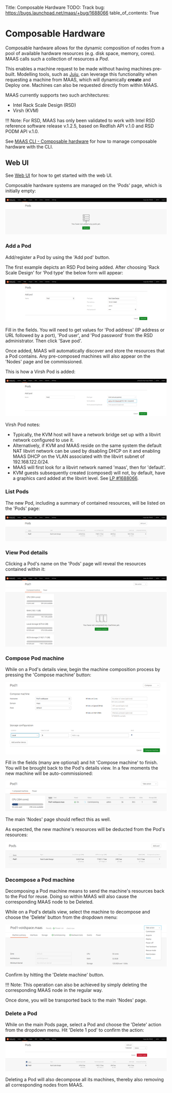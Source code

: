 Title: Composable Hardware
TODO:  Track bug: https://bugs.launchpad.net/maas/+bug/1688066
table_of_contents: True


# Composable Hardware

Composable hardware allows for the dynamic composition of nodes from a pool
of available hardware resources (e.g. disk space, memory, cores). MAAS calls
such a collection of resources a *Pod*.

This enables a machine request to be made without having machines pre-built.
Modelling tools, such as [Juju][about-juju], can leverage this functionality
when requesting a machine from MAAS, which will dynamically **create** and
Deploy one. Machines can also be requested directly from within MAAS.

MAAS currently supports two such architectures:

- Intel Rack Scale Design (RSD)
- Virsh (KVM)

!!! Note:
    For RSD, MAAS has only been validated to work with Intel RSD reference
    software release v.1.2.5, based on Redfish API v.1.0 and RSD PODM API v.1.0.

See [MAAS CLI - Composable hardware][cli-comp-hw] for how to manage composable
hardware with the CLI.


## Web UI

See [Web UI][webui] for how to get started with the web UI.

Composable hardware systems are managed on the 'Pods' page, which is initially
empty:

![initial pods page][img__2.2_pod-initial-page]


### Add a Pod

Add/register a Pod by using the 'Add pod' button.

The first example depicts an RSD Pod being added. After choosing 'Rack Scale
Design' for 'Pod type' the below form will appear:

![add RSD pod][img__2.2_pod-add-rsd]

Fill in the fields. You will need to get values for 'Pod address' (IP address
or URL followed by a port), 'Pod user', and 'Pod password' from the RSD
administrator. Then click 'Save pod'.

Once added, MAAS will automatically discover and store the resources that a
Pod contains. Any pre-composed machines will also appear on the 'Nodes' page
and be commissioned. 

This is how a Virsh Pod is added:

![add Virsh pod][img__2.2_pod-add-virsh]

Virsh Pod notes:

- Typically, the KVM host will have a network bridge set up with a libvirt
  network configured to use it.
- Alternatively, if KVM and MAAS reside on the same system the default NAT
  libvirt network can be used by disabling DHCP on it and enabling MAAS DHCP on
  the VLAN associated with the libvirt subnet of 192.168.122.0/24.
- MAAS will first look for a libvirt network named 'maas', then for 'default'.
- KVM guests subsequently created (composed) will not, by default, have a
  graphics card added at the libvirt level. See
  [LP #1688066][launchpad-bug-1688066].

### List Pods

The new Pod, including a summary of contained resources, will be listed on the
'Pods' page:

![save pod][img__2.2_pod-list]

### View Pod details

Clicking a Pod's name on the 'Pods' page will reveal the resources contained
within it:

![pod details][img__2.2_pod-details]

### Compose Pod machine

While on a Pod's details view, begin the machine composition process by
pressing the 'Compose machine' button:

![pod compose machine][img__2.2_pod-compose-machine]

Fill in the fields (many are optional) and hit 'Compose machine' to finish. You
will be brought back to the Pod's details view. In a few moments the new
machine will be auto-commissioned:

![pod compose machine commissioning][img__2.2_pod-compose-machine-commissioning]

The main 'Nodes' page should reflect this as well.

As expected, the new machine's resources will be deducted from the Pod's
resources:

![pod machine resources deducted][img__2.2_pod-compose-machine-deducted]

### Decompose a Pod machine

Decomposing a Pod machine means to send the machine's resources back to the Pod
for reuse. Doing so within MAAS will also cause the corresponding MAAS node to
be Deleted.

While on a Pod's details view, select the machine to decompose and choose the
'Delete' button from the dropdown menu:

![pod decompose machine][img__2.2_pod-decompose-machine]

Confirm by hitting the 'Delete machine' button.

!!! Note:
    This operation can also be achieved by simply deleting the corresponding
    MAAS node in the regular way.

Once done, you will be transported back to the main 'Nodes' page.

### Delete a Pod

While on the main Pods page, select a Pod and choose the 'Delete' action from
the dropdown menu. Hit 'Delete 1 pod' to confirm the action:

![pod delete][img__2.2_pod-delete]

Deleting a Pod will also decompose all its machines, thereby also removing all
corresponding nodes from MAAS.


<!-- LINKS -->

[cli-comp-hw]: manage-cli-comp-hw.md
[about-juju]: https://jujucharms.com/docs/stable/about-juju
[webui]: installconfig-webui.md
[launchpad-bug-1688066]: https://bugs.launchpad.net/maas/+bug/1688066

[img__2.2_pod-initial-page]: ../media/nodes-comp-hw__2.2_pod-initial-page.png
[img__2.2_pod-add-rsd]: ../media/nodes-comp-hw__2.2_pod-add-rsd.png
[img__2.2_pod-add-virsh]: ../media/nodes-comp-hw__2.2_pod-add-virsh.png
[img__2.2_pod-list]: ../media/nodes-comp-hw__2.2_pod-list.png
[img__2.2_pod-details]: ../media/nodes-comp-hw__2.2_pod-details.png
[img__2.2_pod-compose-machine]: ../media/nodes-comp-hw__2.2_pod-compose-machine.png
[img__2.2_pod-compose-machine-commissioning]: ../media/nodes-comp-hw__2.2_pod-compose-machine-commissioning.png
[img__2.2_pod-compose-machine-deducted]: ../media/nodes-comp-hw__2.2_pod-compose-machine-deducted.png
[img__2.2_pod-decompose-machine]: ../media/nodes-comp-hw__2.2_pod-decompose-machine.png
[img__2.2_pod-delete]: ../media/nodes-comp-hw__2.2_pod-delete.png
